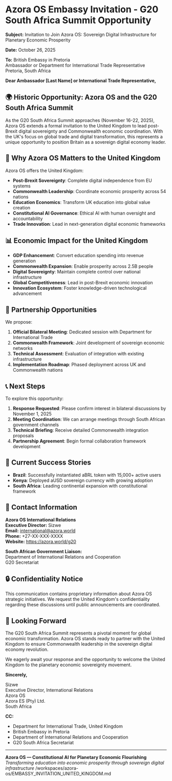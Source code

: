 # Azora OS Embassy Invitation - G20 South Africa Summit Opportunity

**Subject:** Invitation to Join Azora OS: Sovereign Digital Infrastructure for Planetary Economic Prosperity

**Date:** October 26, 2025

**To:** British Embassy in Pretoria  
Ambassador or Department for International Trade Representative  
Pretoria, South Africa

**Dear Ambassador [Last Name] or International Trade Representative,**

## 🌍 Historic Opportunity: Azora OS and the G20 South Africa Summit

As the G20 South Africa Summit approaches (November 16-22, 2025), Azora OS extends a formal invitation to the United Kingdom to lead post-Brexit digital sovereignty and Commonwealth economic coordination. With the UK's focus on global trade and digital transformation, this represents a unique opportunity to position Britain as a sovereign digital economy leader.

## 🎯 Why Azora OS Matters to the United Kingdom

Azora OS offers the United Kingdom:

- **Post-Brexit Sovereignty**: Complete digital independence from EU systems
- **Commonwealth Leadership**: Coordinate economic prosperity across 54 nations
- **Education Economics**: Transform UK education into global value creation
- **Constitutional AI Governance**: Ethical AI with human oversight and accountability
- **Trade Innovation**: Lead in next-generation digital economic frameworks

## 📊 Economic Impact for the United Kingdom

- **GDP Enhancement**: Convert education spending into revenue generation
- **Commonwealth Expansion**: Enable prosperity across 2.5B people
- **Digital Sovereignty**: Maintain complete control over national infrastructure
- **Global Competitiveness**: Lead in post-Brexit economic innovation
- **Innovation Ecosystem**: Foster knowledge-driven technological advancement

## 🤝 Partnership Opportunities

We propose:

1. **Official Bilateral Meeting**: Dedicated session with Department for International Trade
2. **Commonwealth Framework**: Joint development of sovereign economic networks
3. **Technical Assessment**: Evaluation of integration with existing infrastructure
4. **Implementation Roadmap**: Phased deployment across UK and Commonwealth nations

## 📞 Next Steps

To explore this opportunity:

1. **Response Requested**: Please confirm interest in bilateral discussions by November 1, 2025
2. **Meeting Coordination**: We can arrange meetings through South African government channels
3. **Technical Briefing**: Receive detailed Commonwealth integration proposals
4. **Partnership Agreement**: Begin formal collaboration framework development

## 🌟 Current Success Stories

- **Brazil**: Successfully instantiated aBRL token with 15,000+ active users
- **Kenya**: Deployed aUSD sovereign currency with growing adoption
- **South Africa**: Leading continental expansion with constitutional framework

## 📧 Contact Information

**Azora OS International Relations**  
**Executive Director:** Sizwe  
**Email:** international@azora.world  
**Phone:** +27-XX-XXX-XXXX  
**Website:** https://azora.world/g20

**South African Government Liaison:**  
Department of International Relations and Cooperation  
G20 Secretariat  

## 🔒 Confidentiality Notice

This communication contains proprietary information about Azora OS strategic initiatives. We request the United Kingdom's confidentiality regarding these discussions until public announcements are coordinated.

## 🙏 Looking Forward

The G20 South Africa Summit represents a pivotal moment for global economic transformation. Azora OS stands ready to partner with the United Kingdom to ensure Commonwealth leadership in the sovereign digital economy revolution.

We eagerly await your response and the opportunity to welcome the United Kingdom to the planetary economic sovereignty movement.

**Sincerely,**  

Sizwe  
Executive Director, International Relations  
Azora OS  
Azora ES (Pty) Ltd.  
South Africa  

**CC:**  
- Department for International Trade, United Kingdom  
- British Embassy in Pretoria  
- Department of International Relations and Cooperation  
- G20 South Africa Secretariat  

---

**Azora OS — Constitutional AI for Planetary Economic Flourishing**  
*Transforming education into economic prosperity through sovereign digital infrastructure*</content>
<parameter name="filePath">/workspaces/azora-os/EMBASSY_INVITATION_UNITED_KINGDOM.md